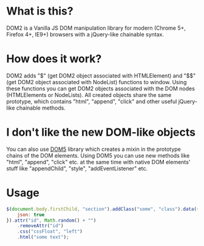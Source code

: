 # What is this?
DOM2 is a Vanilla JS DOM manipulation library for modern (Chrome 5+, Firefox 4+, IE9+) browsers with a jQuery-like chainable syntax.

# How does it work?
DOM2 adds "$" (get DOM2 object associated with HTMLElement) and "$$" (get DOM2 object associated with NodeList) functions to window. Using these functions you can get DOM2 objects associated with the DOM nodes (HTMLElements or NodeLists). All created objects share the same prototype, which contains "html", "append", "click" and other useful jQuery-like chainable methods.

# I don't like the new DOM-like objects
You can also use [DOM5](http://github.com/1999/dom5) library which creates a mixin in the prototype chains of the DOM elements. Using DOM5 you can use new methods like "html", "append", "click" etc. at the same time with native DOM elements' stuff like "appendChild", "style", "addEventListener" etc.

# Usage
```javascript
$(document.body.firstChild, "section").addClass("some", "class").data({
	json: true
}).attr("id", Math.random() + "")
	.removeAttr("id")
	.css("cssFloat", "left")
	.html("some text");
```
